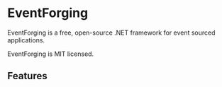 # EventForging

EventForging is a free, open-source .NET framework for event sourced applications.

EventForging is MIT licensed.

## Features

